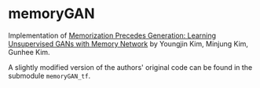 # memoryGAN

Implementation of [Memorization Precedes Generation: Learning Unsupervised GANs with Memory Network](https://arxiv.org/abs/1803.01500) by Youngjin Kim, Minjung Kim, Gunhee Kim.

A slightly modified version of the authors' original code can be found in the submodule `memoryGAN_tf`.
